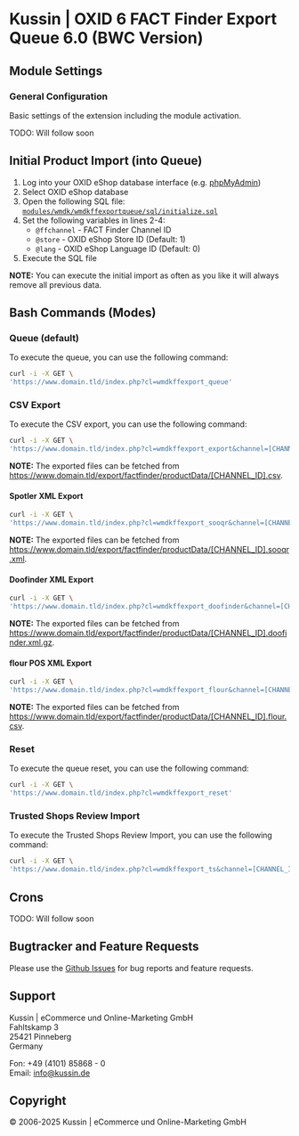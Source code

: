 # Kussin | OXID 6 FACT Finder Export Queue 6.0 (BWC Version)

## Module Settings

### General Configuration

Basic settings of the extension including the module activation.

TODO: Will follow soon

## Initial Product Import (into Queue)

1. Log into your OXID eShop database interface (e.g. [phpMyAdmin](https://www.phpmyadmin.net/))
2. Select OXID eShop database
3. Open the following SQL file: [`modules/wmdk/wmdkffexportqueue/sql/initialize.sql`](modules/wmdk/wmdkffexportqueue/sql/initialize.sql)
4. Set the following variables in lines 2-4:
   - `@ffchannel` - FACT Finder Channel ID
   - `@store` - OXID eShop Store ID (Default: 1)
   - `@lang` - OXID eShop Language ID (Default: 0)
5. Execute the SQL file

**NOTE:** You can execute the initial import as often as you like it will always remove all previous data.

## Bash Commands (Modes)

### Queue (default)

To execute the queue, you can use the following command:

   ```bash
   curl -i -X GET \
 'https://www.domain.tld/index.php?cl=wmdkffexport_queue'
   ```

### CSV Export

To execute the CSV export, you can use the following command:

   ```bash
   curl -i -X GET \
 'https://www.domain.tld/index.php?cl=wmdkffexport_export&channel=[CHANNEL_ID]&shop_id=[STORE_ID]&lang=[LANG_ID]'
   ```

**NOTE:** The exported files can be fetched from https://www.domain.tld/export/factfinder/productData/[CHANNEL_ID].csv.

#### Spotler XML Export

   ```bash
   curl -i -X GET \
 'https://www.domain.tld/index.php?cl=wmdkffexport_sooqr&channel=[CHANNEL_ID]&shop_id=[STORE_ID]&lang=[LANG_ID]'
   ```

**NOTE:** The exported files can be fetched from https://www.domain.tld/export/factfinder/productData/[CHANNEL_ID].sooqr.xml.

#### Doofinder XML Export

   ```bash
   curl -i -X GET \
 'https://www.domain.tld/index.php?cl=wmdkffexport_doofinder&channel=[CHANNEL_ID]&shop_id=[STORE_ID]&lang=[LANG_ID]'
   ```

**NOTE:** The exported files can be fetched from https://www.domain.tld/export/factfinder/productData/[CHANNEL_ID].doofinder.xml.gz.

#### flour POS XML Export

   ```bash
   curl -i -X GET \
 'https://www.domain.tld/index.php?cl=wmdkffexport_flour&channel=[CHANNEL_ID]&shop_id=[STORE_ID]&lang=[LANG_ID]'
   ```

**NOTE:** The exported files can be fetched from https://www.domain.tld/export/factfinder/productData/[CHANNEL_ID].flour.csv.

### Reset

To execute the queue reset, you can use the following command:

   ```bash
   curl -i -X GET \
 'https://www.domain.tld/index.php?cl=wmdkffexport_reset'
   ```

### Trusted Shops Review Import

To execute the Trusted Shops Review Import, you can use the following command:

   ```bash
   curl -i -X GET \
 'https://www.domain.tld/index.php?cl=wmdkffexport_ts&channel=[CHANNEL_ID]'
   ```

## Crons

TODO: Will follow soon

## Bugtracker and Feature Requests

Please use the [Github Issues](https://github.com/kussin/OxidFactFinderExportQueue/issues) for bug reports and feature requests.

## Support

Kussin | eCommerce und Online-Marketing GmbH<br>
Fahltskamp 3<br>
25421 Pinneberg<br>
Germany

Fon: +49 (4101) 85868 - 0<br>
Email: info@kussin.de

## Copyright

&copy; 2006-2025 Kussin | eCommerce und Online-Marketing GmbH